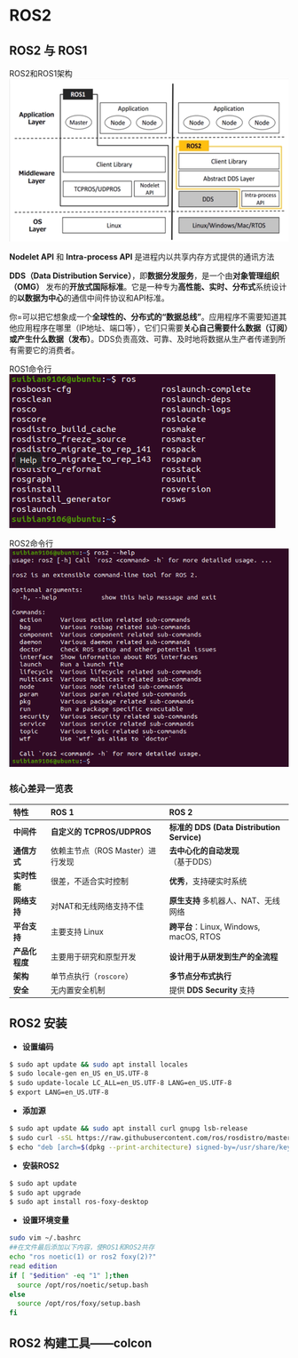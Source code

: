 # ROS2
## ROS2 与 ROS1
ROS2和ROS1架构
<img src="images/ROS2和ROS1架构.png">

**Nodelet API** 和 **Intra-process API** 是进程内以共享内存方式提供的通讯方法

**DDS（Data Distribution Service）**，即**数据分发服务**，是一个由**对象管理组织（OMG）** 发布的**开放式国际标准**。它是一种专为**高性能、实时、分布式**系统设计的**以数据为中心**的通信中间件协议和API标准。

你=可以把它想象成一个**全球性的、分布式的“数据总线”**。应用程序不需要知道其他应用程序在哪里（IP地址、端口等），它们只需要**关心自己需要什么数据（订阅）或产生什么数据（发布）**。DDS负责高效、可靠、及时地将数据从生产者传递到所有需要它的消费者。

ROS1命令行
<img src="images/ROS1命令行.png">

ROS2命令行
<img src="images/ROS2命令行.png">

### 核心差异一览表

| 特性 | ROS 1 | ROS 2 |
| :--- | :--- | :--- |
| **中间件** | **自定义的 TCPROS/UDPROS** | **标准的 DDS (Data Distribution Service)** |
| **通信方式** | 依赖主节点（ROS Master）进行发现 | **去中心化的自动发现**（基于DDS） |
| **实时性能** | 很差，不适合实时控制 | **优秀**，支持硬实时系统 |
| **网络支持** | 对NAT和无线网络支持不佳 | **原生支持** 多机器人、NAT、无线网络 |
| **平台支持** | 主要支持 Linux | **跨平台**：Linux, Windows, macOS, RTOS |
| **产品化程度** | 主要用于研究和原型开发 | **设计用于从研发到生产的全流程** |
| **架构** | 单节点执行（`roscore`） | **多节点分布式执行** |
| **安全** | 无内置安全机制 | 提供 **DDS Security** 支持 |

## ROS2 安装
* **设置编码**
```bash
$ sudo apt update && sudo apt install locales
$ sudo locale-gen en_US en_US.UTF-8
$ sudo update-locale LC_ALL=en_US.UTF-8 LANG=en_US.UTF-8 
$ export LANG=en_US.UTF-8
```
* **添加源**
```bash
$ sudo apt update && sudo apt install curl gnupg lsb-release 
$ sudo curl -sSL https://raw.githubusercontent.com/ros/rosdistro/master/ros.key -o /usr/share/keyrings/ros-archive-keyring.gpg 
$ echo "deb [arch=$(dpkg --print-architecture) signed-by=/usr/share/keyrings/ros-archive-keyring.gpg] http://packages.ros.org/ros2/ubuntu $(source /etc/os-release && echo $UBUNTU_CODENAME) main" | sudo tee /etc/apt/sources.list.d/ros2.list > /dev/null
```

* **安装ROS2**
```bash
$ sudo apt update
$ sudo apt upgrade
$ sudo apt install ros-foxy-desktop
```
* **设置环境变量**
```bash
sudo vim ~/.bashrc 
##在文件最后添加以下内容，使ROS1和ROS2共存
echo "ros noetic(1) or ros2 foxy(2)?"
read edition
if [ "$edition" -eq "1" ];then
  source /opt/ros/noetic/setup.bash
else
  source /opt/ros/foxy/setup.bash
fi
```

## ROS2 构建工具——colcon

